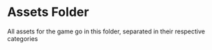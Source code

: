 # Assets Folder

All assets for the game go in this folder, separated in their respective categories